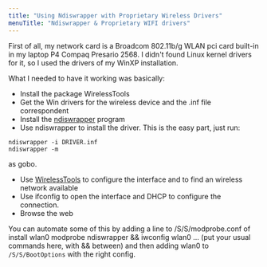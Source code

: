 ```yaml
---
title: "Using Ndiswrapper with Proprietary Wireless Drivers"
menuTitle: "Ndiswrapper & Proprietary WIFI drivers"
---
```


First of all, my network card is a Broadcom 802.11b/g WLAN pci card built-in in
my laptop P4 Compaq Presario 2568. I didn't found Linux kernel drivers for it,
so I used the drivers of my WinXP installation.

What I needed to have it working was basically:

-   Install the package WirelessTools
-   Get the Win drivers for the wireless device and the .inf file correspondent
-   Install the [ndiswrapper](http://ndiswrapper.sourceforge.net/) program
-   Use ndiswrapper to install the driver. This is the easy part, just run:

```fish
ndiswrapper -i DRIVER.inf
ndiswrapper -m
```

as gobo.

-   Use [WirelessTools](/Commands/WirelessTools) to configure the interface and
    to find an wireless network available
-   Use ifconfig to open the interface and DHCP to configure the connection.
-   Browse the web

You can automate some of this by adding a line to /S/S/modprobe.conf of install
wlan0 modprobe ndiswrapper && iwconfig wlan0 ... (put your usual commands here,
with && between) and then adding wlan0 to `/S/S/BootOptions` with the right
config.
